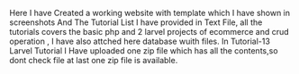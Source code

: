 Here I have Created a working website with template which I have shown in screenshots And The Tutorial List I have provided in 
Text File, all the tutorials covers the basic php and 2 larvel projects of ecommerce and crud operation ,
I have also attched here database wuith files. In Tutorial-13 Larvel Tutorial I Have uploaded one zip file which has all the contents,so dont check file at last one zip file is available.

